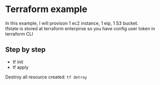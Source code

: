 # Terraform example
In this example, I will provison 1 ec2 instance, 1 eip, 1 S3 bucket.<br>
tfstate is stored at terraform enterpirse so you have config user token in terraform CLI

## Step by step
* tf init
* tf apply 

Destroy all resource created: `tf detroy`
